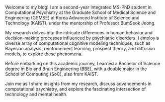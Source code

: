 Welcome to my blog! I am a second-year Integrated MS-PhD student in Computational Psychiatry at the Graduate School of Medical Science and Engineering (GSMSE) at Korea Advanced Institute of Science and Technology (KAIST), under the mentorship of Professor BumSeok Jeong.

My research delves into the intricate differences in human behavior and decision-making processes influenced by psychiatric disorders. I employ a diverse array of computational cognitive modeling techniques, such as Bayesian analysis, reinforcement learning, prospect theory, and diffusion models, to explore these phenomena.

Before embarking on this academic journey, I earned a Bachelor of Science degree in Bio and Brain Engineering (BBE), with a double major in the School of Computing (SoC), also from KAIST. 

Join me as I share insights from my research, discuss advancements in computational psychiatry, and explore the fascinating intersection of technology and mental health.
